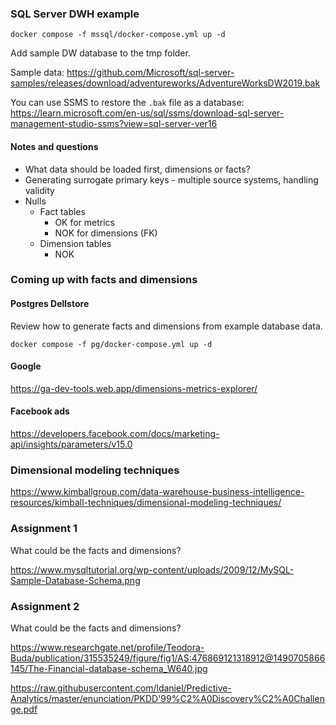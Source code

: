 
### SQL Server DWH example

`docker compose -f mssql/docker-compose.yml up -d`

Add sample DW database to the tmp folder.

Sample data:
https://github.com/Microsoft/sql-server-samples/releases/download/adventureworks/AdventureWorksDW2019.bak

You can use SSMS to restore the `.bak` file as a database:
https://learn.microsoft.com/en-us/sql/ssms/download-sql-server-management-studio-ssms?view=sql-server-ver16

#### Notes and questions
* What data should be loaded first, dimensions or facts?
* Generating surrogate primary keys - multiple source systems, handling validity
* Nulls
  * Fact tables
    * OK for metrics
    * NOK for dimensions (FK)
  * Dimension tables
    * NOK

### Coming up with facts and dimensions
#### Postgres Dellstore

Review how to generate facts and dimensions from example database data.

`docker compose -f pg/docker-compose.yml up -d`

#### Google 
https://ga-dev-tools.web.app/dimensions-metrics-explorer/

#### Facebook ads
https://developers.facebook.com/docs/marketing-api/insights/parameters/v15.0

### Dimensional modeling techniques
https://www.kimballgroup.com/data-warehouse-business-intelligence-resources/kimball-techniques/dimensional-modeling-techniques/

### Assignment 1

What could be the facts and dimensions?

https://www.mysqltutorial.org/wp-content/uploads/2009/12/MySQL-Sample-Database-Schema.png

### Assignment 2 

What could be the facts and dimensions?

https://www.researchgate.net/profile/Teodora-Buda/publication/315535249/figure/fig1/AS:476869121318912@1490705866145/The-Financial-database-schema_W640.jpg

https://raw.githubusercontent.com/ldaniel/Predictive-Analytics/master/enunciation/PKDD'99%C2%A0Discovery%C2%A0Challenge.pdf
